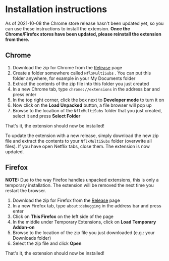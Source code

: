 # Installation instructions
As of 2021-10-08 the Chrome store release hasn't been updated yet, 
so you can use these instructions to install the extension.
**Once the Chrome/Firefox stores have been updated, please reinstall the extension from there.**

Chrome
----
1) Download the zip for Chrome from
   the [Release](https://github.com/gmertes/NflxMultiSubs/releases/latest) page
2) Create a folder somewhere called `NflxMultiSubs` .
   You can put this folder anywhere, for example in your My Documents folder
3) Extract the contents of the zip file into this folder you just created
4) In a new Chrome tab, type `chrome://extensions` in the address bar and press enter
5) In the top right corner, click the box next to **Developer mode** to turn it on
6) Now click on the **Load Unpacked** button, a file browser will pop up
7) Browse to the location of the `NflxMultiSubs` folder that you just created,
   select it and press **Select Folder**

That's it, the extension should now be installed!

To update the extension with a new release, 
simply download the new zip file and extract the contents to your `NflxMultiSubs` folder (overwrite all files). 
If you have open Netflix tabs, close them. The extension is now updated.

Firefox
----

**NOTE:** Due to the way Firefox handles unpacked extensions, this is only a temporary installation.
The extension will be removed the next time you restart the browser.

1) Download the zip for Firefox from
   the [Release](https://github.com/gmertes/NflxMultiSubs/releases/latest) page
2) In a new Firefox tab, type `about:debugging` in the address bar and press enter
3) Click on **This Firefox** on the left side of the page
4) In the middle under Temporary Extensions, click on **Load Temporary Addon-on**
5) Browse to the location of the zip file you just downloaded (e.g.: your Downloads folder)
6) Select the zip file and click **Open**

That's it, the extension should now be installed!

